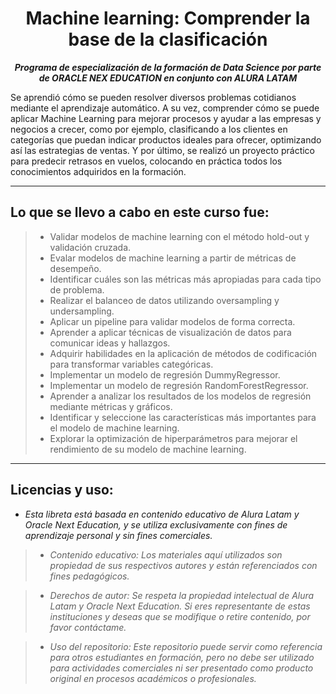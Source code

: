 <h1 align="center">Machine learning: Comprender la base de la clasificación</h1>

<p align="center"><strong><em>Programa de especialización de la formación de Data Science por parte de ORACLE NEX EDUCATION en conjunto con ALURA LATAM</em></strong></p>

Se aprendió cómo se pueden resolver diversos problemas cotidianos mediante el aprendizaje automático. 
A su vez, comprender cómo se puede aplicar Machine Learning para mejorar procesos y ayudar a las empresas y negocios a crecer, como por ejemplo,
clasificando a los clientes en categorías que puedan indicar productos ideales para ofrecer, optimizando así las estrategias de ventas. 
Y por último, se realizó un proyecto práctico para predecir retrasos en vuelos, colocando en práctica todos los conocimientos adquiridos en la formación.

---

## Lo que se llevo a cabo en este curso fue:

> * Validar modelos de machine learning con el método hold-out y validación cruzada.
> * Evalar modelos de machine learning a partir de métricas de desempeño.
> * Identificar cuáles son las métricas más apropiadas para cada tipo de problema.
> * Realizar el balanceo de datos utilizando oversampling y undersampling.
> * Aplicar un pipeline para validar modelos de forma correcta.
> * Aprender a aplicar técnicas de visualización de datos para comunicar ideas y hallazgos.
> * Adquirir habilidades en la aplicación de métodos de codificación para transformar variables categóricas.
> * Implementar un modelo de regresión DummyRegressor.
> * Implementar un modelo de regresión RandomForestRegressor.
> * Aprender a analizar los resultados de los modelos de regresión mediante métricas y gráficos.
> * Identificar y seleccione las características más importantes para el modelo de machine learning.
> * Explorar la optimización de hiperparámetros para mejorar el rendimiento de su modelo de machine learning.


---

## Licencias y uso:

- _Esta libreta está basada en contenido educativo de Alura Latam y Oracle Next Education, y se utiliza exclusivamente con fines de aprendizaje personal y sin fines comerciales._
> * _Contenido educativo: Los materiales aquí utilizados son propiedad de sus respectivos autores y están referenciados con fines pedagógicos._

> * _Derechos de autor: Se respeta la propiedad intelectual de Alura Latam y Oracle Next Education. Si eres representante de estas instituciones y deseas que se modifique o retire contenido, por favor contáctame._

> * _Uso del repositorio: Este repositorio puede servir como referencia para otros estudiantes en formación, pero no debe ser utilizado para actividades comerciales ni ser presentado como producto original en procesos académicos o profesionales._
